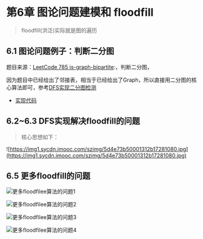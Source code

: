 # 第6章 图论问题建模和 floodfill

> floodfill(洪泛)实际就是图的遍历

## 6.1 图论问题例子：判断二分图


题目来源：[LeetCode 785 is-graph-bipartite](https://leetcode-cn.com/problems/is-graph-bipartite):，判断二分图，

因为题目中已经给出了邻接表，相当于已经给出了Graph，所以直接用二分图的核心算法即可，参考[DFS实现二分图检测](src/main/java/Chapter04DFSInAction/Section10BiPartitionDetect/GraphDFSBiPartitionDetect.java)

+ [实现代码](src/main/java/Chapter06GraphModellingAndFloodfill/Section1LeetCodeBiPartite/Solution.java)


## 6.2~6.3 DFS实现解决floodfill的问题

> 核心思想如下：

![https://img1.sycdn.imooc.com/szimg/5d4e73b50001312b17281080.jpg](https://img1.sycdn.imooc.com/szimg/5d4e73b50001312b17281080.jpg)

## 6.5 更多floodfill的问题

![更多floodfilee算法的问题1](https://img.mukewang.com/szimg/5d4e7d70000167ef17281080.jpg)

![更多floodfilee算法的问题2](https://img.mukewang.com/szimg/5d4e7d8f0001de2b17281080.jpg)

![更多floodfilee算法的问题3](https://img.mukewang.com/szimg/5d4e7dd10001ae4617281080.jpg)

![更多floodfilee算法的问题4](https://img.mukewang.com/szimg/5d4e7de70001149f17281080.jpg)
